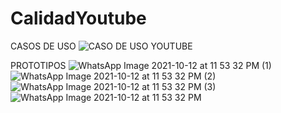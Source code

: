 # CalidadYoutube
CASOS DE USO
![CASO DE USO YOUTUBE](https://user-images.githubusercontent.com/83052772/137076841-9b93e329-85a1-434a-b735-7dc7ab23f21c.png)

PROTOTIPOS
![WhatsApp Image 2021-10-12 at 11 53 32 PM (1)](https://user-images.githubusercontent.com/83052772/137083972-c2f35f16-59ec-47cf-bac6-a3b28b560ae9.jpeg)
![WhatsApp Image 2021-10-12 at 11 53 32 PM (2)](https://user-images.githubusercontent.com/83052772/137083989-73fce33d-050e-4721-ba77-83567aa0aec3.jpeg)
![WhatsApp Image 2021-10-12 at 11 53 32 PM (3)](https://user-images.githubusercontent.com/83052772/137084008-2b946c08-a58e-4b09-8ef7-2df754cb66de.jpeg)
![WhatsApp Image 2021-10-12 at 11 53 32 PM](https://user-images.githubusercontent.com/83052772/137084027-bce4ebab-306c-4d29-bc85-8687c58a0656.jpeg)
